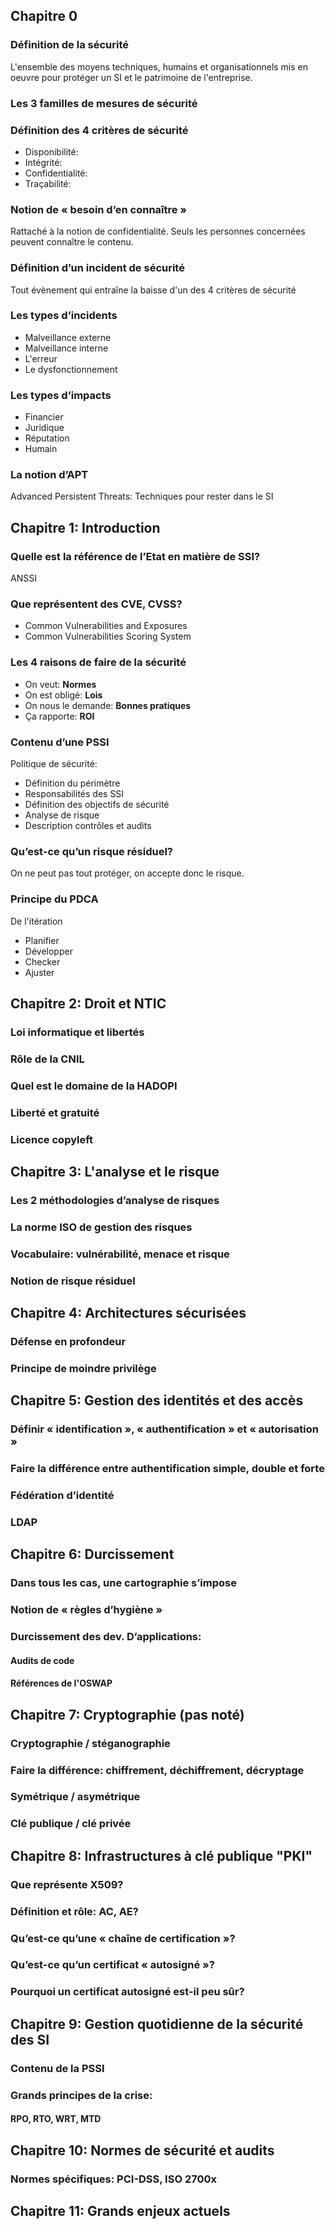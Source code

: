 ## Chapitre 0

### Définition de la sécurité
L'ensemble des moyens techniques, humains et organisationnels mis en oeuvre pour protéger un SI et le patrimoine de l'entreprise.
### Les 3 familles de mesures de sécurité
### Définition des 4 critères de sécurité
- Disponibilité:
- Intégrité:
- Confidentialité:
- Traçabilité:
### Notion de « besoin d’en connaître »
Rattaché à la notion de confidentialité. Seuls les personnes concernées peuvent connaître le contenu.
### Définition d’un incident de sécurité
Tout évènement qui entraîne la baisse d'un des 4 critères de sécurité
### Les types d’incidents
- Malveillance externe
- Malveillance interne
- L'erreur
- Le dysfonctionnement
### Les types d’impacts
- Financier
- Juridique
- Réputation
- Humain
### La notion d’APT
Advanced Persistent Threats: Techniques pour rester dans le SI

## Chapitre 1: Introduction

### Quelle est la référence de l’Etat en matière de SSI?
ANSSI
### Que représentent des CVE, CVSS?
- Common Vulnerabilities and Exposures
- Common Vulnerabilities Scoring System
### Les 4 raisons de faire de la sécurité
- On veut: **Normes**
- On est obligé: **Lois**
- On nous le demande: **Bonnes pratiques**
- Ça rapporte: **ROI**
### Contenu d’une PSSI
Politique de sécurité:
- Définition du périmètre
- Responsabilités des SSI
- Définition des objectifs de sécurité
- Analyse de risque
- Description contrôles et audits
### Qu’est-ce qu’un risque résiduel?
On ne peut pas tout protéger, on accepte donc le risque.
### Principe du PDCA
De l'itération
- Planifier 
- Développer
- Checker
- Ajuster

## Chapitre 2: Droit et NTIC

### Loi informatique et libertés
### Rôle de la CNIL
### Quel est le domaine de la HADOPI
### Liberté et gratuité
### Licence copyleft

## Chapitre 3: L'analyse et le risque

### Les 2 méthodologies d’analyse de risques
### La norme ISO de gestion des risques
### Vocabulaire: vulnérabilité, menace et risque
### Notion de risque résiduel

## Chapitre 4: Architectures sécurisées

### Défense en profondeur
### Principe de moindre privilège

## Chapitre 5: Gestion des identités et des accès

### Définir « identification », « authentification » et « autorisation »
### Faire la différence entre authentification simple, double et forte
### Fédération d’identité
### LDAP

## Chapitre 6: Durcissement

### Dans tous les cas, une cartographie s’impose
### Notion de « règles d’hygiène »
### Durcissement des dev. D’applications:
#### Audits de code
#### Références de l'OSWAP

## Chapitre 7: Cryptographie (pas noté)

### Cryptographie / stéganographie
### Faire la différence: chiffrement, déchiffrement,  décryptage
### Symétrique / asymétrique
### Clé publique / clé privée

## Chapitre 8: Infrastructures à clé publique "PKI"

### Que représente X509?
### Définition et rôle: AC, AE?
### Qu’est-ce qu’une « chaîne de certification »?
### Qu’est-ce qu’un certificat « autosigné »?
### Pourquoi un certificat autosigné est-il peu sûr?

## Chapitre 9: Gestion quotidienne de la sécurité des SI

### Contenu de la PSSI
### Grands principes de la crise: 
#### RPO, RTO, WRT, MTD

## Chapitre 10: Normes de sécurité et audits

### Normes spécifiques: PCI-DSS, ISO 2700x

## Chapitre 11: Grands enjeux actuels
